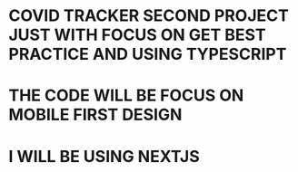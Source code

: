 # COVID TRACKER SECOND PROJECT JUST WITH FOCUS ON GET BEST PRACTICE AND USING TYPESCRIPT 
# THE CODE WILL BE FOCUS ON MOBILE FIRST DESIGN
# I WILL BE USING NEXTJS
